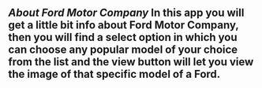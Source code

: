 ***About Ford Motor Company***
In this app you will get a little bit info about Ford Motor Company, then you will find a select option in which you can choose any popular model of your choice from the list and the view button will let you view the image of that specific model of a Ford.
----------------------------------------------------------------------------------------------------------------------
